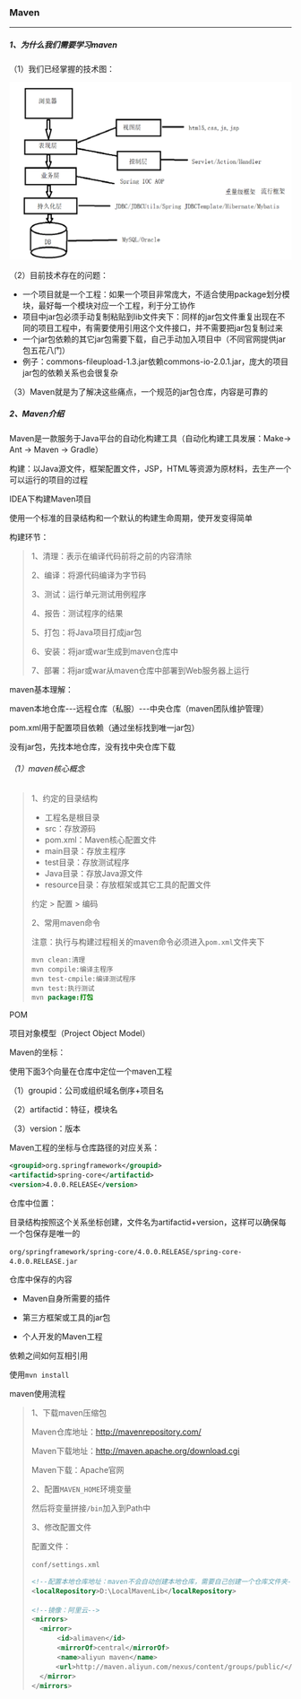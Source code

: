 ### Maven

<hr>

##### 1、为什么我们需要学习maven

（1）我们已经掌握的技术图：

![](typoraImg/技术学习图.png)



（2）目前技术存在的问题：

+ 一个项目就是一个工程：如果一个项目非常庞大，不适合使用package划分模块，最好每一个模块对应一个工程，利于分工协作
+ 项目中jar包必须手动复制粘贴到lib文件夹下：同样的jar包文件重复出现在不同的项目工程中，有需要使用引用这个文件接口，并不需要把jar包复制过来
+ 一个jar包依赖的其它jar包需要下载，自己手动加入项目中（不同官网提供jar包五花八门）
+ 例子：commons-fileupload-1.3.jar依赖commons-io-2.0.1.jar，庞大的项目jar包的依赖关系也会很复杂



（3）Maven就是为了解决这些痛点，一个规范的jar包仓库，内容是可靠的



##### 2、Maven介绍

Maven是一款服务于Java平台的自动化构建工具（自动化构建工具发展：Make-> Ant -> Maven -> Gradle）



构建：以Java源文件，框架配置文件，JSP，HTML等资源为原材料，去生产一个可以运行的项目的过程

IDEA下构建Maven项目

使用一个标准的目录结构和一个默认的构建生命周期，使开发变得简单



构建环节：

> 1、清理：表示在编译代码前将之前的内容清除
>
> 2、编译：将源代码编译为字节码
>
> 3、测试：运行单元测试用例程序
>
> 4、报告：测试程序的结果
>
> 5、打包：将Java项目打成jar包
>
> 6、安装：将jar或war生成到maven仓库中
>
> 7、部署：将jar或war从maven仓库中部署到Web服务器上运行





maven基本理解：

maven本地仓库---远程仓库（私服）---中央仓库（maven团队维护管理）

pom.xml用于配置项目依赖（通过坐标找到唯一jar包）

没有jar包，先找本地仓库，没有找中央仓库下载



###### （1）maven核心概念

> 1、约定的目录结构
>
> + 工程名是根目录
> + src：存放源码
> + pom.xml：Maven核心配置文件
> + main目录：存放主程序
> + test目录：存放测试程序
> + Java目录：存放Java源文件
> + resource目录：存放框架或其它工具的配置文件
>
> 约定 > 配置 > 编码
>
> 2、常用maven命令
>
> 注意：执行与构建过程相关的maven命令必须进入`pom.xml`文件夹下
>
> ```java
> mvn clean:清理
> mvn compile:编译主程序
> mvn test-cmpile:编译测试程序
> mvn test:执行测试
> mvn package:打包
> ```



POM

项目对象模型（Project Object Model）

Maven的坐标：

使用下面3个向量在仓库中定位一个maven工程

（1）groupid：公司或组织域名倒序+项目名

（2）artifactid：特征，模块名

（3）version：版本



Maven工程的坐标与仓库路径的对应关系：

```xml
<groupid>org.springframework</groupid>
<artifactid>spring-core</artifactid>
<version>4.0.0.RELEASE</version>
```

仓库中位置：

目录结构按照这个关系坐标创建，文件名为artifactid+version，这样可以确保每一个包保存是唯一的

`org/springframework/spring-core/4.0.0.RELEASE/spring-core-4.0.0.RELEASE.jar`



仓库中保存的内容

+ Maven自身所需要的插件

+ 第三方框架或工具的jar包

+ 个人开发的Maven工程

依赖之间如何互相引用

使用`mvn install`







maven使用流程

> 1、下载maven压缩包
>
> Maven仓库地址：http://mavenrepository.com/
>
> Maven下载地址：http://maven.apache.org/download.cgi
>
> Maven下载：Apache官网
>
> 2、配置`MAVEN_HOME`环境变量
>
> 然后将变量拼接`/bin`加入到Path中
>
> 3、修改配置文件
>
> 配置文件：
>
> `conf/settings.xml`
>
> ```xml
> <!--配置本地仓库地址：maven不会自动创建本地仓库，需要自己创建一个仓库文件夹-->
> <localRepository>D:\LocalMavenLib</localRepository>
> 
> <!--镜像：阿里云-->
> <mirrors>
> 	<mirror>
> 　　   <id>alimaven</id>
> 　　   <mirrorOf>central</mirrorOf>
> 　　   <name>aliyun maven</name>
>       <url>http://maven.aliyun.com/nexus/content/groups/public/</url>
> 	</mirror>
> </mirrors>
> ```

